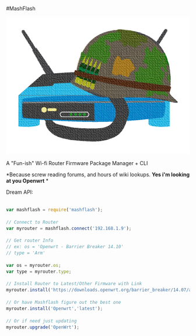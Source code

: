 #MashFlash

![image](logo.png)

A "Fun-ish" Wi-fi Router Firmware Package Manager + CLI

*Because screw reading forums, and hours of wiki lookups. **Yes i'm looking at you Openwrt** *

Dream API:

```js

var mashflash = require('mashflash');

// Connect to Router
var myrouter = mashflash.connect('192.168.1.9');

// Get router Info 
// ex: os = 'Openwrt - Barrier Breaker 14.10'
// type = 'Arm'

var os = myrouter.os;
var type = myrouter.type;

// Install Router to Latest/Other Firmware with Link
myrouter.install('https://downloads.openwrt.org/barrier_breaker/14.07/ar71xx/generic/OpenWrt-SDK-ar71xx-for-linux-x86_64-gcc-4.8-linaro_uClibc-0.9.33.2.tar.bz2');

// Or have Mashflash figure out the best one 
myrouter.install('Openwrt','latest');

// Or if need just updating
myrouter.upgrade('OpenWrt');




